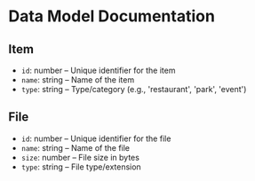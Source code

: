 # Data Model Documentation

## Item

- `id`: number – Unique identifier for the item
- `name`: string – Name of the item
- `type`: string – Type/category (e.g., 'restaurant', 'park', 'event')

## File

- `id`: number – Unique identifier for the file
- `name`: string – Name of the file
- `size`: number – File size in bytes
- `type`: string – File type/extension
